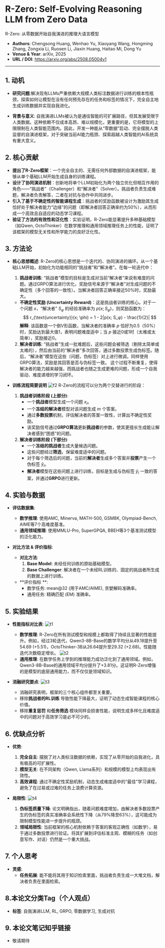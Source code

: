 # R-Zero: Self-Evolving Reasoning LLM from Zero Data
R-Zero: 从零数据开始自我演进的推理大语言模型

- **Authors**: Chengsong Huang, Wenhao Yu, Xiaoyang Wang, Hongming Zhang, Zongxia Li, Ruosen Li, Jiaxin Huang, Haitao Mi, Dong Yu
- **Venue & Year**: arXiv, 2025 
- **URL / DOI**: https://arxiv.org/abs/2508.05004v1

---

## 1. 动机

- **研究问题**:解决现有LLMs严重依赖大规模人类标注数据进行训练的根本性瓶颈，探索如何让模型在没有任何预先存在的任务和标签的情况下，完全自主地生成训练数据并实现自我进化。

- **背景与意义**: 自我演进LLMs被认为是通往智能的可扩展路径，但其发展受限于人类数据。这种依赖不仅成本高昂、难以规模化，更重要的是，它将模型的上限限制在人类智能范围内。因此，开发一种能从“零数据”启动、完全摆脱人类监督的自演进框架，对于突破当前AI能力瓶颈、探索超越人类智能的AI系统具有重大意义。

## 2. 核心贡献

- **提出了R-Zero框架**：一个完全自主的、无需任何外部数据的自演进框架，能够从单个基础LLM开始生成自身的训练课程。
- **设计了协同演进机制**：创新地将单个LLM初始化为两个独立优化但相互作用的角色——“挑战者”（Challenger）和“解决者”（Solver）。挑战者负责生成难题，解决者负责解答，二者在对抗与协作中共同进步。
- **引入了基于不确定性的智能课程生成**：挑战者的奖励函数被设计为激励其生成恰好处于解决者能力“边缘”的问题（即解决者回答正确率约为50%），从而形成一个高效且自适应的动态学习课程。
- **验证了方法的有效性和泛化性**：实验证明，R-Zero能显著提升多种基础模型（如Qwen, OctoThinker）在数学推理和通用领域推理任务上的性能，证明了该框架的模型无关性和所学能力的良好泛化性。

## 3. 方法论

- **核心思想概述**: R-Zero的核心思想是一个迭代的、协同演进的循环。从一个基础LLM开始，初始化为功能相同的“挑战者”和“解决者”。在每一轮迭代中：
    1.  **挑战者训练**: “挑战者”模型的目标是生成对当前“解决者”来说有难度的问题。通过GRPO算法进行优化，奖励信号来源于“解决者”对生成问题的不确定性（多个回答的一致性）。当解决者回答正确率接近50%时，奖励最大。
   - **不确定性奖励 (Uncertainty Reward)**：这是挑战者训练的核心。对于一个问题 $x$，“解决者” $S_φ$ 的经验准确率为 $p(x; S_φ)$，则奖励函数为：
      $$ r_{\text{uncertainty}}(x; \phi) = 1 - 2|p(x; S_φ) - \frac{1}{2}| $$
      **解释**: 该函数是一个倒V形函数，当解决者的准确率 $p$ 恰好为0.5（50%）时，奖励达到最大值1，表明问题难度适中；当 $p$ 接近0或1时（太难或太简单），奖励接近0。
    2.  **解决者训练**: “挑战者”生成一批难题后，这些问题会被筛选（剔除太简单或太难的），然后由当前的“解决者”多次回答，通过多数投票生成伪标签。随后，“解决者”模型在这些（问题，伪标签）对上进行微调，同样使用GRPO算法，奖励是其回答是否与伪标签一致。
    这个过程不断重复，使得解决者的能力越来越强，而挑战者也随之生成更难的问题，形成一个自我驱动、难度递增的学习闭环。


- **训练流程简要说明**
  ![f2](image22/f2.png)
  R-Zero的流程可以分为两个交替进行的阶段：
    1.  **挑战者训练阶段 (上部分)**:
        -   一个**挑战者**模型生成一个问题 $x_i$。
        -   一个**冻结的解决者**模型对该问题生成 $m$ 个答案。
        -   通过**多数投票**机制，评估解决者的答案一致性，计算出不确定性奖励。
        -   该奖励信号通过**GRPO算法**更新**挑战者**的参数，使其更擅长生成能让解决者感到“困惑”的问题。
    2.  **解决者训练阶段 (下部分)**:
        -   一个**冻结的挑战者**生成大量候选问题。
        -   这些问题经过**筛选**，保留难度适中的问题。
        -   对于每个筛选后的问题，当前的**解决者**生成多个答案并**投票**产生一个伪标签 $ŷ_i$。
        -   **解决者**模型在这些问题上进行训练，目标是生成与伪标签 $ŷ_i$ 一致的答案，并通过**GRPO**进行更新。

## 4. 实验与数据 

- **评估数据集**:
    -   **数学推理**: 使用AMC, Minerva, MATH-500, GSM8K, Olympiad-Bench, AIME等7个高难度基准。
    -   **通用领域推理**: 使用MMLU-Pro, SuperGPQA, BBEH等3个基准测试模型的泛化能力。

- **对比方法 & 评价指标**:
    - **对比方法**: 
        1.  **Base Model**: 未经任何训练的原始基础模型。
        2.  **Base Challenger**: 解决者在一个未经RL训练的、固定的挑战者所生成的数据上进行训练。
    - **评价指标 **:
        -   数学任务: mean@32 (用于AMC/AIME), 贪婪解码准确率。
        -   通用任务: 精确匹配 (EM) 准确率。

## 5. 实验结果

- **性能指标对比表**:
  ![t1](image22/t1.png)
    - **数学推理**: R-Zero在所有测试模型和规模上都取得了持续且显著的性能提升。例如，经过3轮迭代，Qwen3-8B-Base的数学平均分从49.18提升至54.69 (+5.51)，OctoThinker-3B从26.64提升至29.32 (+2.68)。性能随迭代次数稳定增长。
  ![t2](image22/t2.png)
    - **通用推理**: 在数学任务上学到的推理能力成功泛化到了通用领域。例如，Qwen3-8B-Base的通用领域平均分提升了+3.81分。这证明R-Zero增强的是模型的底层通用能力，而不仅仅是领域知识。

- **消融研究要点**:
  ![t3](image22/t3.png)
    - 消融研究表明，框架的三个核心组件都至关重要。
    - 移除**挑战者的RL训练** 导致性能下降最大，证明了动态生成智能课程的核心价值。
    - 移除**重复惩罚** 和**任务筛选** 模块同样会损害性能，说明生成多样化且难度适中的问题对于高效学习是必不可少的。

## 6. 优缺点分析 

- **优势**:
    1.  **完全自主**: 摆脱了对人类标注数据的依赖，实现了从零开始的自我进化，具有极高的可扩展性。
    2.  **模型无关**: 在不同架构（Qwen, Llama系列）和规模的模型上均表现出有效性。
    3.  **高效课程**: 通过不确定性奖励机制，动态生成难度适中的“最佳”学习课程，避免了在过易或过难的任务上浪费计算资源。

- **局限性**:
  ![t4](image22/t4.png)
    1.  **伪标签质量下降**: 论文明确指出，随着问题难度增加，由解决者多数投票产生的伪标签的真实准确率会系统性下降（从79%降至63%），这可能成为限制模型性能进一步提升的瓶颈。
    2.  **领域局限性**: 当前框架的核心机制依赖于答案的客观正确性（如数学），易于通过多数投票进行验证。将其扩展到评估标准主观、模糊的任务（如创意写作、对话）仍然是一个重大挑战。

## 7. 个人思考 

- **灵感**:
    - **任务拓展**: 能不能将其用于知识检索里面，挑战者负责生成一大堆文档，解决者负责在里面检索。


## 8.本论文分类Tag（个人观点）

- **标签**: 自我演进LLM, RL, GRPO, 零数据学习, 生成对抗
## 9. 本论文笔记知乎链接
* 敬请期待
